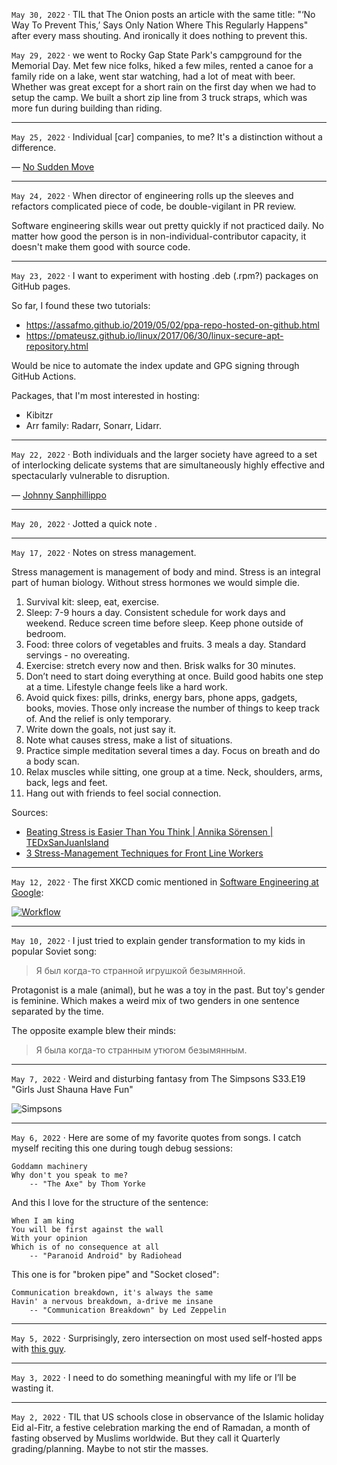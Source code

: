 `May 30, 2022` ·
TIL that The Onion posts an article with the same title: "‘No Way To Prevent This,’ Says Only Nation Where This Regularly Happens" after every mass shouting. 
And ironically it does nothing to prevent this.

`May 29, 2022` · we went to Rocky Gap State Park's campground for the Memorial Day. Met few nice folks, hiked a few miles, rented a canoe for a family ride on a lake, went star watching, had a lot of meat with beer.
Whether was great except for a short rain on the first day when we had to setup the camp. We built a short zip line from 3 truck straps, which was more fun during building than riding. 

---

`May 25, 2022` · Individual [car] companies, to me? It's a distinction without a difference.

— [No Sudden Move](https://en.wikipedia.org/wiki/No_Sudden_Move)

---

`May 24, 2022` · When director of engineering rolls up the sleeves and refactors complicated piece of code, be double-vigilant in PR review.

Software engineering skills wear out pretty quickly if not practiced daily.
No matter how good the person is in non-individual-contributor capacity, it doesn't make them good with source code.

---

`May 23, 2022` · 
I want to experiment with hosting .deb (.rpm?) packages on GitHub pages.

So far, I found these two tutorials:
* https://assafmo.github.io/2019/05/02/ppa-repo-hosted-on-github.html
* https://pmateusz.github.io/linux/2017/06/30/linux-secure-apt-repository.html

Would be nice to automate the index update and GPG signing through GitHub Actions.

Packages, that I'm most interested in hosting:
* Kibitzr
* Arr family: Radarr, Sonarr, Lidarr.

---

`May 22, 2022` · 
Both individuals and the larger society have agreed to a set of interlocking delicate systems that are simultaneously highly effective and spectacularly vulnerable to disruption.

— [Johnny Sanphillippo](https://www.granolashotgun.com/granolashotguncom/hp5pmb0n95ut9hyeatewotgd2n1ebr)

---

`May 20, 2022` · Jotted a quick note [](../articles/on-delegation). 

---

`May 17, 2022` · Notes on stress management. 

Stress management is management of body and mind. Stress is an integral part of human biology. Without stress hormones we would simple die. 

1. Survival kit: sleep, eat, exercise. 
2. Sleep: 7-9 hours a day. Consistent schedule for work days and weekend. Reduce screen time before sleep. Keep phone outside of bedroom. 
3. Food: three colors of vegetables and fruits. 3 meals a day. Standard servings - no overeating. 
4. Exercise: stretch every now and then. Brisk walks for 30 minutes. 
5. Don’t need to start doing everything at once. Build good habits one step at a time. Lifestyle change feels like a hard work. 
6. Avoid quick fixes: pills, drinks, energy bars, phone apps, gadgets, books, movies. Those only increase the number of things to keep track of. And the relief is only temporary.
7. Write down the goals, not just say it. 
8. Note what causes stress, make a list of situations. 
9. Practice simple meditation several times a day. Focus on breath and do a body scan. 
10. Relax muscles while sitting, one group at a time. Neck, shoulders, arms, back, legs and feet.
11. Hang out with friends to feel social connection.

Sources:
* [Beating Stress is Easier Than You Think | Annika Sörensen | TEDxSanJuanIsland](https://youtu.be/zDlz5N6DXuE)
* [3 Stress-Management Techniques for Front Line Workers](https://youtu.be/i-pazYyLSWQ)

---

`May 12, 2022` · The first XKCD comic mentioned in [Software Engineering at Google](https://abseil.io/resources/swe-book):

[![Workflow](/life/images/xkcd_workflow.png)](https://xkcd.com/1172/)

---

`May 10, 2022` · I just tried to explain gender transformation to my kids in popular Soviet song:

> Я был когда-то странной игрушкой безымянной.

Protagonist is a male (animal), but he was a toy in the past.
But toy's gender is feminine.
Which makes a weird mix of two genders in one sentence separated by the time.

The opposite example blew their minds:

> Я была когда-то странным утюгом безымянным.

---

`May 7, 2022` · Weird and disturbing fantasy from The Simpsons S33.E19 "Girls Just Shauna Have Fun"

![Simpsons](/life/images/simpsons-dream.jpeg)

---

`May 6, 2022` ·
Here are some of my favorite quotes from songs.
I catch myself reciting this one during tough debug sessions:

    Goddamn machinery
    Why don't you speak to me?
        -- "The Axe" by Thom Yorke


And this I love for the structure of the sentence:

    When I am king
    You will be first against the wall
    With your opinion
    Which is of no consequence at all
        -- "Paranoid Android" by Radiohead


This one is for "broken pipe" and "Socket closed":

    Communication breakdown, it's always the same
    Havin' a nervous breakdown, a-drive me insane
        -- "Communication Breakdown" by Led Zeppelin

---

`May 5, 2022` ·
Surprisingly, zero intersection on most used self-hosted apps
with [this guy](https://noted.lol/what-are-your-most-used-self-hosted-applications/).

---

`May 3, 2022` ·
I need to do something meaningful with my life or I’ll be wasting it.

---

`May 2, 2022` ·
TIL that US schools close in observance of the Islamic holiday Eid al-Fitr, a festive celebration marking the end of Ramadan, a month of fasting observed by Muslims worldwide.
But they call it Quarterly grading/planning. Maybe to not stir the masses.
